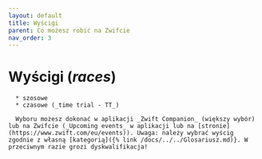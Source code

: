 ```yaml
---
layout: default
title: Wyścigi
parent: Co możesz robić na Zwifcie
nav_order: 3
---
```


# Wyścigi (_races_)
      * szosowe 
      * czasowe (_time trial - TT_)   

      Wyboru możesz dokonać w aplikacji _Zwift Companion_ (większy wybór) lub na Zwifcie (_Upcoming events_ w aplikacji lub na [stronie](https://www.zwift.com/eu/events)). Uwaga: należy wybrać wyścig zgodnie z własną [kategorią]({% link /docs/../../Glosariusz.md)}. W przeciwnym razie grozi dyskwalifikacja!